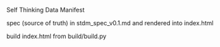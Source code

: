 Self Thinking Data Manifest

spec (source of truth) in stdm_spec_v0.1.md and rendered into index.html

build index.html from build/build.py
